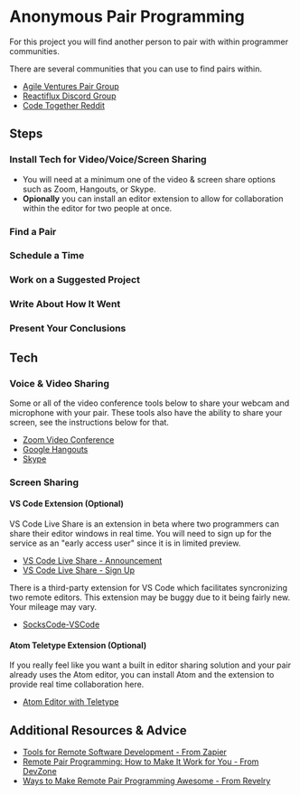 # Anonymous Pair Programming

For this project you will find another person to pair with within programmer communities.

There are several communities that you can use to find pairs within.

- [Agile Ventures Pair Group](https://www.agileventures.org/pair "Agile Ventures Pairing Site Link")
- [Reactiflux Discord Group](https://www.reactiflux.com/ "Reactiflux Discord Group")
- [Code Together Reddit](https://www.reddit.com/r/codetogether/ "Code Together Reddit")

## Steps

### Install Tech for Video/Voice/Screen Sharing

* You will need at a minimum one of the video & screen share options such as Zoom, Hangouts, or Skype.
* **Opionally** you can install an editor extension to allow for collaboration within the editor for two people at once.

### Find a Pair

### Schedule a Time

### Work on a Suggested Project

### Write About How It Went

### Present Your Conclusions

## Tech

### Voice & Video Sharing

Some or all of the video conference tools below to share your webcam and microphone with your pair.
These tools also have the ability to share your screen, see the instructions below for that.

* [Zoom Video Conference](https://zoom.us "Zoom Video Conference")
* [Google Hangouts](https://hangouts.google.com/ "Google Hangouts")
* [Skype](https://www.skype.com/en/get-skype/ "Skype Video Conference")

### Screen Sharing

#### VS Code Extension (Optional)

VS Code Live Share is an extension in beta where two programmers can share their editor windows in real time.
You will need to sign up for the service as an "early access user" since it is in limited preview.

* [VS Code Live Share - Announcement](https://code.visualstudio.com/blogs/2017/11/15/live-share "VS Code Live Share Announcement")
* [VS Code Live Share - Sign Up](https://code.visualstudio.com/visual-studio-live-share "Visual Studio Code Live Share Sign UP")

There is a third-party extension for VS Code which facilitates syncronizing two remote editors.
This extension may be buggy due to it being fairly new.
Your mileage may vary.

* [SocksCode-VSCode](https://marketplace.visualstudio.com/items?itemName=shyykoserhiy.sockscode-vscode "SocksCode-VSCode")

#### Atom Teletype Extension (Optional)

If you really feel like you want a built in editor sharing solution and your pair already uses the Atom editor, you can install Atom and the extension to provide real time collaboration here.

* [Atom Editor with Teletype](https://teletype.atom.io/ "Atom Editor with Teletype")

## Additional Resources & Advice

* [Tools for Remote Software Development - From Zapier](https://zapier.com/engineering/remote-dev-tools/ "Tools for Remote Software Development - From Zapier")
* [Remote Pair Programming: How to Make It Work for You - From DevZone](https://dzone.com/articles/remote-pair-programming-how-to-make-it-work-for-yo "Remote Pair Programming: How to Make It Work for You - From DevZone")
* [Ways to Make Remote Pair Programming Awesome - From Revelry](https://revelry.co/awesome-remote-pair-programming/ "Ways to Make Remote Pair Programming Awesome - From Revelry")
